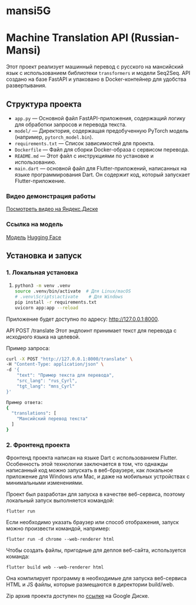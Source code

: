 # mansi5G

# Machine Translation API (Russian-Mansi)

Этот проект реализует машинный перевод с русского на мансийский язык с использованием библиотеки `transformers` и модели Seq2Seq. API создано на базе FastAPI и упаковано в Docker-контейнер для удобства развертывания.

## Структура проекта

- `app.py` — Основной файл FastAPI-приложения, содержащий логику для обработки запросов и перевода текста.
- `model/` — Директория, содержащая предобученную PyTorch модель (например, `pytorch_model.bin`).
- `requirements.txt` — Список зависимостей для проекта.
- `Dockerfile` — Файл для сборки Docker-образа с сервисом перевода.
- `README.md` — Этот файл с инструкциями по установке и использованию.
- `main.dart` — основной файл для Flutter-приложений, написанных на языке программирования Dart. Он содержит код, который запускает Flutter-приложение.

### Видео демонстрация работы

[Посмотреть видео на Яндекс.Диске](https://disk.yandex.ru/i/xwFbzw74C2ZrCQ)

### Ссылка на модель
[Модель](https://drive.google.com/drive/folders/1WTjwXgYZ0hSjLzmdpoQ1eWM6TXOTbTar)
[Hugging Face](https://huggingface.co/Anzovi/nllb-rus-mansi-V2/tree/main)
## Установка и запуск

### 1. Локальная установка

1. 
   ```bash
   python3 -m venv .venv
   source .venv/bin/activate  # Для Linux/macOS
   # .venv\Scripts\activate    # Для Windows
   pip install -r requirements.txt
   uvicorn app:app --reload

Приложение будет доступно по адресу: http://127.0.0.1:8000.


API
POST /translate
Этот эндпоинт принимает текст для перевода с исходного языка на целевой.

Пример запроса:
```bash
curl -X POST "http://127.0.0.1:8000/translate" \
-H "Content-Type: application/json" \
-d '{
    "text": "Пример текста для перевода",
    "src_lang": "rus_Cyrl",
    "tgt_lang": "mns_Cyrl"
}' 
```
```bash
Пример ответа:
{
  "translations": [
    "Мансийский перевод текста"
  ]
}
```



### 2. Фронтенд проекта
Фронтенд проекта написан на языке Dart с использованием Flutter. Особенность этой технологии заключается в том, что однажды написанный код можно запускать в веб-браузере, как локальное приложение для Windows или Mac, и даже на мобильных устройствах с минимальными изменениями.

Проект был разработан для запуска в качестве веб-сервиса, поэтому локальный запуск выполняется командой:
```
flutter run
```

Если необходимо указать браузер или способ отображения, запуск можно произвести командой, например:

```
flutter run -d chrome --web-renderer html
```

Чтобы создать файлы, пригодные для деплоя веб-сайта, используется команда:
```
flutter build web --web-renderer html
```

Она компилирует программу в необходимые для запуска веб-сервиса HTML и JS файлы, которые размещаются в директории build/web.

Zip архив проекта доступен по [ссылке](https://drive.google.com/file/d/1Oj_UkVXXwIYJnhheZoYKyabYsPbnhVIS/view?usp=drive_link) на Google Диске.



